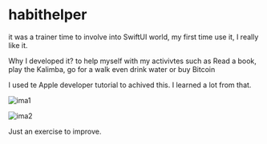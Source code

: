 # habithelper

it was a trainer time to involve into SwiftUI world, my first time use it, I really like it.

Why I developed it? to help myself with my activivtes such as Read a book, play the Kalimba, go for a walk even drink water or buy Bitcoin 

I used te Apple developer tutorial to achived this. I learned a lot from that.

![ima1](https://user-images.githubusercontent.com/5931219/111191328-f4415900-8585-11eb-9c58-31ee6ff1f8bd.png)

![ima2](https://user-images.githubusercontent.com/5931219/111191363-fc00fd80-8585-11eb-871a-13deedd482d1.png)

Just an exercise to improve.
